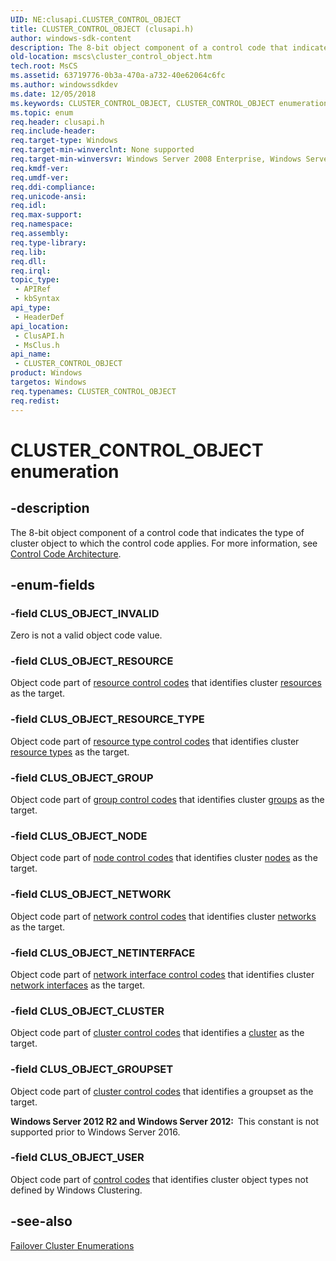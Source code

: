 ```yaml
---
UID: NE:clusapi.CLUSTER_CONTROL_OBJECT
title: CLUSTER_CONTROL_OBJECT (clusapi.h)
author: windows-sdk-content
description: The 8-bit object component of a control code that indicates the type of cluster object to which the control code applies. For more information, see Control Code Architecture.
old-location: mscs\cluster_control_object.htm
tech.root: MsCS
ms.assetid: 63719776-0b3a-470a-a732-40e62064c6fc
ms.author: windowssdkdev
ms.date: 12/05/2018
ms.keywords: CLUSTER_CONTROL_OBJECT, CLUSTER_CONTROL_OBJECT enumeration [Failover Cluster], CLUS_OBJECT_CLUSTER, CLUS_OBJECT_GROUP, CLUS_OBJECT_GROUPSET, CLUS_OBJECT_INVALID, CLUS_OBJECT_NETINTERFACE, CLUS_OBJECT_NETWORK, CLUS_OBJECT_NODE, CLUS_OBJECT_RESOURCE, CLUS_OBJECT_RESOURCE_TYPE, CLUS_OBJECT_USER, _CLUSTER_CONTROL_OBJECT, _CLUSTER_CONTROL_OBJECT enumeration [Failover Cluster], clusapi/CLUSTER_CONTROL_OBJECT, clusapi/CLUS_OBJECT_CLUSTER, clusapi/CLUS_OBJECT_GROUP, clusapi/CLUS_OBJECT_GROUPSET, clusapi/CLUS_OBJECT_INVALID, clusapi/CLUS_OBJECT_NETINTERFACE, clusapi/CLUS_OBJECT_NETWORK, clusapi/CLUS_OBJECT_NODE, clusapi/CLUS_OBJECT_RESOURCE, clusapi/CLUS_OBJECT_RESOURCE_TYPE, clusapi/CLUS_OBJECT_USER, clusapi/_CLUSTER_CONTROL_OBJECT, msclus/CLUSTER_CONTROL_OBJECT, msclus/CLUS_OBJECT_CLUSTER, msclus/CLUS_OBJECT_GROUP, msclus/CLUS_OBJECT_GROUPSET, msclus/CLUS_OBJECT_INVALID, msclus/CLUS_OBJECT_NETINTERFACE, msclus/CLUS_OBJECT_NETWORK, msclus/CLUS_OBJECT_NODE, msclus/CLUS_OBJECT_RESOURCE, msclus/CLUS_OBJECT_RESOURCE_TYPE, msclus/CLUS_OBJECT_USER, msclus/_CLUSTER_CONTROL_OBJECT, mscs.cluster_control_object
ms.topic: enum
req.header: clusapi.h
req.include-header: 
req.target-type: Windows
req.target-min-winverclnt: None supported
req.target-min-winversvr: Windows Server 2008 Enterprise, Windows Server 2008 Datacenter
req.kmdf-ver: 
req.umdf-ver: 
req.ddi-compliance: 
req.unicode-ansi: 
req.idl: 
req.max-support: 
req.namespace: 
req.assembly: 
req.type-library: 
req.lib: 
req.dll: 
req.irql: 
topic_type:
 - APIRef
 - kbSyntax
api_type:
 - HeaderDef
api_location:
 - ClusAPI.h
 - MsClus.h
api_name:
 - CLUSTER_CONTROL_OBJECT
product: Windows
targetos: Windows
req.typenames: CLUSTER_CONTROL_OBJECT
req.redist: 
---
```


# CLUSTER_CONTROL_OBJECT enumeration


## -description


The 8-bit object component of a control code that indicates the type of cluster object to which the 
    control code applies. For more information, see 
    <a href="https://msdn.microsoft.com/d107f743-8ce8-4c0c-b7a2-24a70ffbc0f3">Control Code Architecture</a>.


## -enum-fields




### -field CLUS_OBJECT_INVALID

Zero is not a valid object code value.


### -field CLUS_OBJECT_RESOURCE

Object code part of <a href="https://msdn.microsoft.com/71ec60fd-67ec-4932-983b-f78c6b552954">resource control codes</a> 
       that identifies cluster <a href="https://msdn.microsoft.com/090d1c20-fab3-43dd-bfe2-a2c3f9ba8f89">resources</a> as the target.


### -field CLUS_OBJECT_RESOURCE_TYPE

Object code part of 
       <a href="https://msdn.microsoft.com/a854829d-ed05-40a0-b7c8-c3e5ab888220">resource type control codes</a> that identifies 
       cluster <a href="https://msdn.microsoft.com/d02e4f51-7b86-451a-a51c-ea850ae464d1">resource types</a> as the target.


### -field CLUS_OBJECT_GROUP

Object code part of 
       <a href="https://msdn.microsoft.com/41f93d49-c021-4fcb-9d38-f801702b9e51">group control codes</a> that identifies cluster 
        <a href="https://msdn.microsoft.com/1e0680ba-87d0-4bf0-808c-d80485e4daa3">groups</a> as the target.


### -field CLUS_OBJECT_NODE

Object code part of <a href="https://msdn.microsoft.com/39b59726-e00e-4011-a7bc-96698e12f1e4">node control codes</a> that 
       identifies cluster <a href="https://msdn.microsoft.com/4381e378-7bf2-4dbc-b56e-3fed33193d32">nodes</a> as the target.


### -field CLUS_OBJECT_NETWORK

Object code part of <a href="https://msdn.microsoft.com/e9156fc0-688c-4a5b-9c78-91668bf2bd40">network control codes</a> that 
       identifies cluster <a href="https://msdn.microsoft.com/57d16e1f-e774-4ffb-b26b-7e72d6d589aa">networks</a> as the target.


### -field CLUS_OBJECT_NETINTERFACE

Object code part of 
       <a href="https://msdn.microsoft.com/adc97081-e778-426d-8296-9dea9f22a4e4">network interface control codes</a> that 
       identifies cluster <a href="https://msdn.microsoft.com/cc0cbbc3-e342-483e-9c94-4ee43f4d588d">network interfaces</a> as the 
       target.


### -field CLUS_OBJECT_CLUSTER

Object code part of <a href="https://msdn.microsoft.com/cabd9d59-7ace-4081-9de1-7645c882a64d">cluster control codes</a> that 
       identifies a <a href="https://msdn.microsoft.com/en-us/library/Aa369336(v=VS.85).aspx">cluster</a> as the target.


### -field CLUS_OBJECT_GROUPSET

Object code part of <a href="https://msdn.microsoft.com/cabd9d59-7ace-4081-9de1-7645c882a64d">cluster control codes</a> that 
       identifies a groupset as the target.

<b>Windows Server 2012 R2 and Windows Server 2012:  </b>This constant is not supported prior to Windows Server 2016.


### -field CLUS_OBJECT_USER

Object code part of <a href="https://msdn.microsoft.com/47618915-0985-4415-b7d4-5959fb27eb9f">control codes</a> that identifies 
       cluster object types not defined by Windows Clustering.


## -see-also




<a href="https://msdn.microsoft.com/546071de-1067-4b47-b862-668be976e563">Failover Cluster Enumerations</a>
 

 

